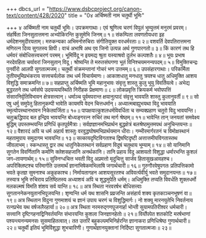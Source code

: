 +++
dbcs_url = "https://www.dsbcproject.org/canon-text/content/428/2020"
title = "0४ अर्चिष्मती नाम चतुर्थी भूमिः"

+++
४ अर्चिष्मती नाम चतुर्थी भूमिः। 
उपक्रमगाथाः।
एवं श्रूणित्व चरणं विपुलं 
भूम्युत्तमं मनुरमं प्रवरम्। 
संहर्षिता जिनसुतात्तमना 
अभ्योकिरन्ति कुसुमेभि जिनम्॥ १॥
संकम्पिता लवणतोयधरा 
इह धर्मदेशनमुदीरयताम्। 
मरुकन्यका अभिमनोरुचिराः 
संगीतियुक्त वरधर्मरताः॥ २॥
वशवर्ति देवपतिरात्तमना 
मणिरत्न दिव्य सुगतस्य क्षिपी। 
वाचं अभाषि अथ एव जिनो 
उत्पन्न अर्थ गुणपारगतो॥ ३॥
किं कारणं तथ हि धर्मवरं 
संबोधिसत्त्वचरणं परमम्। 
भूमिर्विदू न इयमद्य श्रुता 
यस्याश्रवो दुर्लभ कल्पशतैः॥ ४॥
भूयः प्रभाष नरदेवहिता 
चर्यावरां जिनसुतान् विदू। 
श्रोष्यन्ति ते मरुतसंघगणा 
भूतं विनिश्चयमनन्यपदम्॥ ५॥
विमुक्तिचन्द्रः पुनर्वीरो आलपी सुगतात्मजम्। 
चतुर्थी संक्रमन्तानां गोचरं भण उत्तमम्॥ ६॥
उपसंहारगाथाः।
परिकर्मिता तृतीयभूमिप्रभंकराय 
सत्त्वचर्यलोक तथ धर्म विचार्यमाणः। 
आकाशधातु मनधातु त्रयश्च धातु 
अधिमुक्ति आशय विशुद्धि समाक्रमन्ति॥ ७॥
सहप्राप्तु अर्चिष्मति भूमि महानुभावः 
संवृत्तु शास्तु कुलु भूयु विवर्तियत्वे। 
अभेद्य बुद्धरतने तथ धर्मसंघे 
उदयव्ययस्थिति निरीहक प्रेक्षमाणः॥ ८॥
लोकप्रवृत्ति क्रियकर्म भवोपपत्तिं 
संसारनिर्वृतिविभावन क्षेत्रसत्त्वान्। 
धर्माञ्च पूर्वमपरान्त क्षयानुत्पादं 
संवृत्तु भावयति शास्तु कुलानुवर्ती॥ ९॥
सो एषु धर्मु समुपेतु हितानुकम्पी 
भावेति कायमपि वेदन चित्तधर्मान्। 
अध्यात्मबाह्युभयथा विदु भावयाति 
स्मृत्योपस्थानभावन निकेतवर्जिता॥ १०॥
पापक्षयात्कुशलधर्मविवर्धिता च 
सम्यक्प्रहाण चतुरो विदु भावयन्ति। 
चतुऋद्धिपाद बल इन्द्रिय भावयन्ति 
बोध्यङ्गरत्न रुचिरं तथ मार्ग श्रेष्ठम्॥ ११॥
भावेन्ति तान् जनयतां समवेक्ष्य बुद्धिम् 
उपस्तम्भयन्ति प्रणिधिं कृतपूर्वमैत्राः।
सर्वज्ञज्ञानमभिप्रार्थन बुद्धक्षेत्रं 
बलश्रेष्ठमुत्तमपथं अनुचिन्तयन्तः॥ १२॥
वैशारदं अपि च धर्म अहार्य शास्तुः 
वरवुद्धघोषमभिप्रार्थयमान धीराः। 
गम्भीरमार्गरतनं च विमोक्षस्थानं 
महतामुपाय समुदागम भावयन्ति॥ १३॥
सत्कायदृष्टिविगताश्च द्विषष्टिदृष्टी 
अत्तात्तमीयविगतास्तथ जीवलाभम्। 
स्कन्धास्तु द्वार तथ धातुनिकेतस्थानं 
सर्वप्रहाण विदुषं चतुथाय भूम्याम्॥ १४॥
सो यानिमानि सुगतेन विवर्णितानि 
कर्माणि क्लेशसहजानि अनर्थकानि। 
तानि प्रहाय विदु आशयतो विशुद्धा 
धर्मारभन्ति कुशलं जग–तायणार्थम्॥ १५॥
सुस्निग्धचित्त भवती विदु अप्रमत्तो 
मृदुचित्तु सार्जव हितासुखआवहश्च। 
अपरिक्लिष्टश्च परिमार्गति उत्तमार्थं
ज्ञानाभिषेकमभिलाषि जगार्थचारी॥ १६॥
गुरुगौरवेषुपगतः प्रतिपत्तिकामो
भवते कृतज्ञ सुमनाश्च अकूहकाश्च। 
निर्मायतागहन आशयसूरतश्च 
अविवर्त्यवीर्यु भवते समुदानयन्तः॥ १७॥
तस्यात्र भूमि रुचिराय प्रतिष्ठितस्य 
अध्याशयं अपि च शुद्धमुपेति धर्मम्। 
अधिमुक्ति तप्यति विवर्धति शुक्लधर्मो 
मलकल्मषं विमति शंशय सर्व यान्ति॥ १८॥
अत्र स्थिता नरवरर्षभ बोधिसत्त्वाः 
सुगताननेकनयुतानभिपूजयन्ति।
शृण्वन्ति धर्म यथ शासनि प्रव्रजन्ति 
असंहार्य शक्य कृतकाञ्चनभूषणं वा॥ १९॥
अत्र स्थितान विदुना गुणमाशयं च 
ज्ञानं उपाय चरणं च विशुद्धिमार्गः। 
नो शक्यु मारनयुतेभि निवर्तनाय 
रत्नप्रभेव यथ वर्षजलैरहार्या॥ २०॥
अत्र स्थिता नरमरुद्गणपूजनार्हा
भोन्ती सुयामपतिरीश्वर धर्मचारी। 
सत्त्वानि दृष्टिगहनाद्विनिवर्तयन्ति 
संभारयन्ति कुशला जिनज्ञानहेतोः॥ २१॥
विर्योपपेत शतकोटि मरर्षभाणां 
पश्यन्त्यनन्यमनसः सुसमाहितत्वात्। 
तत उत्तरिं बहुकल्पमभिनिर्हरन्ति 
ज्ञानाकरा प्रणिधिश्रेष्ठ गुणार्थचारी॥ २२॥
चतुर्थी इतियं भूमिर्विशुद्धा शुभचारिणी। 
गुणार्थज्ञानयुक्तानां निर्दिष्टा सुगतात्मजाः॥ २३॥
